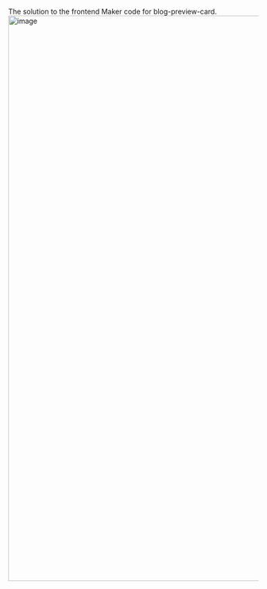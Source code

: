 The solution to the frontend Maker code for blog-preview-card.
<img width="1135" alt="image" src="https://github.com/SaketNer/html-blog-preview-card/assets/93697733/64c7a2fa-b318-4f2d-ad61-5b3fba119b10">
